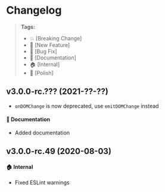 Changelog
=========

> **Tags:**
> - :boom:       [Breaking Change]
> - :rocket:     [New Feature]
> - :bug:        [Bug Fix]
> - :memo:       [Documentation]
> - :house:      [Internal]
> - :nail_care:  [Polish]

## v3.0.0-rc.??? (2021-??-??)

* `onDOMChange` is now deprecated, use `emitDOMChange` instead

#### :memo: Documentation

* Added documentation

## v3.0.0-rc.49 (2020-08-03)

#### :house: Internal

* Fixed ESLint warnings
